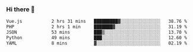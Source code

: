 ### Hi there 👋

<!--START_SECTION:waka-->

```txt
Vue.js           2 hrs 31 mins   █████████▓░░░░░░░░░░░░░░░   38.76 %
PHP              2 hrs 1 min     ███████▓░░░░░░░░░░░░░░░░░   31.19 %
JSON             53 mins         ███▒░░░░░░░░░░░░░░░░░░░░░   13.70 %
Python           49 mins         ███░░░░░░░░░░░░░░░░░░░░░░   12.60 %
YAML             8 mins          ▓░░░░░░░░░░░░░░░░░░░░░░░░   02.19 %
```

<!--END_SECTION:waka-->

<!--
**Jonas-VanHaeken/Jonas-VanHaeken** is a ✨ _special_ ✨ repository because its `README.md` (this file) appears on your GitHub profile.

Here are some ideas to get you started:

- 🔭 I’m currently working on ...
- 🌱 I’m currently learning ...
- 👯 I’m looking to collaborate on ...
- 🤔 I’m looking for help with ...
- 💬 Ask me about ...
- 📫 How to reach me: ...
- 😄 Pronouns: ...
- ⚡ Fun fact: ...
-->
